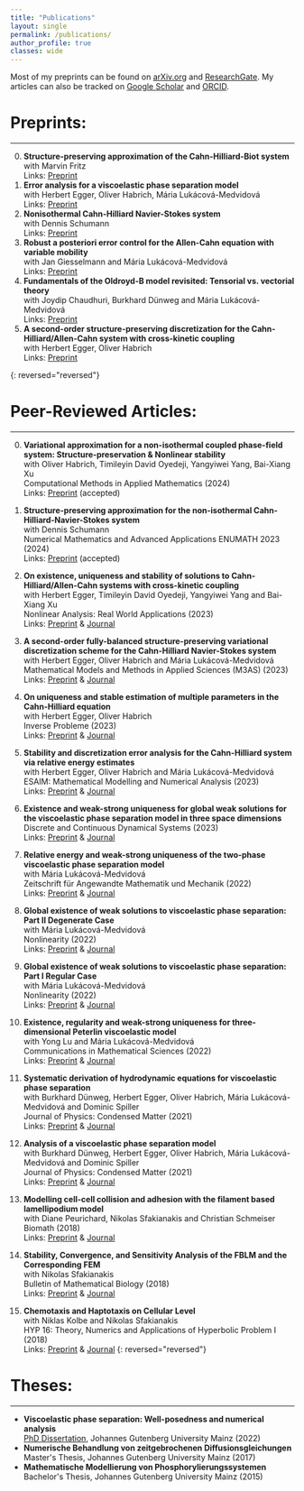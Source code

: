 ```yaml
---
title: "Publications"
layout: single
permalink: /publications/
author_profile: true
classes: wide
---
```


Most of my preprints can be found on [arXiv.org](http://arxiv.org/a/brunk_a_1) and [ResearchGate](https://www.researchgate.net/profile/Aaron-Brunk). 
My articles can also be tracked on [Google Scholar](https://scholar.google.com/citations?user=h5e5aTkAAAAJ&hl=de) and [ORCID](https://orcid.org/0000-0003-4987-2398).

Preprints:
==================
* * *
0. **Structure-preserving approximation of the Cahn-Hilliard-Biot system**\
with Marvin Fritz\
Links: [Preprint](https://arxiv.org/abs/2407.12349) 
0. **Error analysis for a viscoelastic phase separation model**\
with Herbert Egger, Oliver Habrich, Mária Lukácová-Medvidová\
Links: [Preprint](https://arxiv.org/abs/2407.01803) 
0. **Nonisothermal Cahn-Hilliard Navier-Stokes system**\
with Dennis Schumann\
Links: [Preprint](https://arxiv.org/abs/2405.13936) 
0. **Robust a posteriori error control for the Allen-Cahn equation with variable mobility**\
with Jan Giesselmann and Mária Lukácová-Medvidová \
Links: [Preprint](https://arxiv.org/abs/2403.08898) 
0. **Fundamentals of the Oldroyd-B model revisited: Tensorial vs. vectorial theory**\
with Joydip Chaudhuri, Burkhard Dünweg and Mária Lukácová-Medvidová\
Links: [Preprint](https://arxiv.org/abs/2308.01326) 
0. **A second-order structure-preserving discretization for the Cahn-Hilliard/Allen-Cahn system with cross-kinetic coupling**\
with Herbert Egger, Oliver Habrich\
Links: [Preprint](https://arxiv.org/abs/2308.01638) 

{: reversed="reversed"}

Peer-Reviewed Articles:
==================
* * *

0. **Variational approximation for a non-isothermal coupled phase-field system: Structure-preservation & Nonlinear stability**\
with Oliver Habrich, Timileyin David Oyedeji, Yangyiwei Yang, Bai-Xiang Xu\
Computational Methods in Applied Mathematics (2024)\
Links: [Preprint](https://arxiv.org/abs/2312.14566) (accepted)

0. **Structure-preserving approximation for the non-isothermal Cahn-Hilliard-Navier-Stokes system**\
with Dennis Schumann\
Numerical Mathematics and Advanced Applications ENUMATH 2023 (2024)\
Links: [Preprint](https://arxiv.org/abs/2402.00147) (accepted)

0. **On existence, uniqueness and stability of solutions to Cahn-Hilliard/Allen-Cahn systems with cross-kinetic coupling**\
with Herbert Egger, Timileyin David Oyedeji, Yangyiwei Yang and Bai-Xiang Xu\
Nonlinear Analysis: Real World Applications (2023)\
Links: [Preprint](https://arxiv.org/abs/2211.07153) & [Journal](https://doi.org/10.1016/j.nonrwa.2023.104051) 

0. **A second-order fully-balanced structure-preserving variational discretization scheme for the Cahn-Hilliard Navier-Stokes system**\
with Herbert Egger, Oliver Habrich and Mária Lukácová-Medvidová\
Mathematical Models and Methods in Applied Sciences (M3AS) (2023)\
Links: [Preprint](https://arxiv.org/abs/2209.03849) & [Journal](https://doi.org/10.1142/S0218202523500562) 

0. **On uniqueness and stable estimation of multiple parameters in the Cahn-Hilliard equation**\
with Herbert Egger, Oliver Habrich\
Inverse Probleme (2023)\
Links: [Preprint](https://arxiv.org/abs/2208.10201) & [Journal](https://doi.org/10.1088/1361-6420/acca44)

0. **Stability and discretization error analysis for the Cahn-Hilliard system via relative energy estimates**\
with Herbert Egger, Oliver Habrich and Mária Lukácová-Medvidová\
ESAIM: Mathematical Modelling and Numerical Analysis (2023)\
Links: [Preprint](https://arxiv.org/abs/2102.05704) & [Journal](https://doi.org/10.1051/m2an/2023017)

0. **Existence and weak-strong uniqueness for global weak solutions for the viscoelastic phase separation model in three space dimensions**\
 Discrete and Continuous Dynamical Systems (2023) \
Links: [Preprint](https://arxiv.org/abs/2208.01374) & [Journal](https://www.aimsciences.org/article/doi/10.3934/dcds.2023004)

0. **Relative energy and weak-strong uniqueness of the two-phase viscoelastic phase separation model**\
with Mária Lukácová-Medvidová\
Zeitschrift für Angewandte Mathematik und Mechanik (2022)\
Links: [Preprint](https://arxiv.org/abs/2104.00589) & [Journal](https://doi.org/10.1002/zamm.202100240)

0. **Global existence of weak solutions to viscoelastic phase separation: Part II Degenerate Case**\
with Mária Lukácová-Medvidová\
Nonlinearity (2022)\
Links: [Preprint](https://arxiv.org/abs/2004.14790) & [Journal](https://iopscience.iop.org/article/10.1088/1361-6544/ac591e)

0. **Global existence of weak solutions to viscoelastic phase separation: Part I Regular Case**\
with Mária Lukácová-Medvidová\
Nonlinearity (2022)\
Links: [Preprint](https://arxiv.org/abs/1907.03480) & [Journal](https://iopscience.iop.org/article/10.1088/1361-6544/ac5920)

0. **Existence, regularity and weak-strong uniqueness for three-dimensional Peterlin viscoelastic model**\
with Yong Lu and Mária Lukácová-Medvidová\
Communications in Mathematical Sciences (2022)\
Links: [Preprint](https://arxiv.org/abs/2102.02422) & [Journal](https://www.intlpress.com/site/pub/pages/journals/items/cms/content/vols/0020/0001/a006/)

0. **Systematic derivation of hydrodynamic equations for viscoelastic phase separation**\
with Burkhard Dünweg, Herbert Egger, Oliver Habrich, Mária Lukácová-Medvidová and Dominic Spiller\
Journal of Physics: Condensed Matter (2021)\
Links: [Preprint](https://arxiv.org/abs/2102.00771) & [Journal](https://iopscience.iop.org/article/10.1088/1361-648X/ac0d17)

0. **Analysis of a viscoelastic phase separation model**\
with Burkhard Dünweg, Herbert Egger, Oliver Habrich, Mária Lukácová-Medvidová and Dominic Spiller\
Journal of Physics: Condensed Matter (2021)\
Links: [Preprint](https://arxiv.org/abs/2012.04234) & [Journal](https://iopscience.iop.org/article/10.1088/1361-648X/abeb13)

0. **Modelling cell-cell collision and adhesion with the filament based lamellipodium model**\
with Diane Peurichard, Nikolas Sfakianakis and Christian Schmeiser\
Biomath (2018)\
Links: [Preprint](https://arxiv.org/abs/1809.07852) & [Journal](https://biomath.math.bas.bg/biomath/index.php/biomath/article/view/j.biomath.2018.11.097)

0. **Stability, Convergence, and Sensitivity Analysis of the FBLM and the Corresponding FEM**\
with Nikolas Sfakianakis\
Bulletin of Mathematical Biology (2018)\
Links: [Preprint](https://arxiv.org/abs/1801.09247) & [Journal](https://link.springer.com/article/10.1007/s11538-018-0460-0)

0. **Chemotaxis and Haptotaxis on Cellular Level**\
with Niklas Kolbe and Nikolas Sfakianakis\
HYP 16: Theory, Numerics and Applications of Hyperbolic Problem I (2018)\
Links: [Preprint](https://arxiv.org/abs/2102.00771) & [Journal](https://doi.org/10.1007/978-3-319-91545-6_20)
{: reversed="reversed"}


Theses:
==================
* * *


* **Viscoelastic phase separation: Well-posedness and numerical analysis**\
  [PhD Dissertation](https://openscience.ub.uni-mainz.de/handle/20.500.12030/6777), Johannes Gutenberg University Mainz (2022)
* **Numerische Behandlung von zeitgebrochenen Diffusionsgleichungen**\
Master's Thesis, Johannes Gutenberg University Mainz (2017)
* **Mathematische Modellierung von Phosphorylierungssystemen**\
Bachelor's Thesis, Johannes Gutenberg University Mainz (2015)
